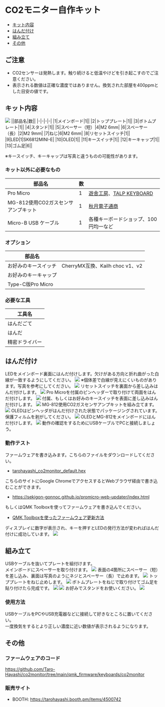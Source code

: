 # CO2モニター自作キット
- [キット内容](#キット内容)
- [はんだ付け](#はんだ付け)
- [組み立て](#組み立て)
- [その他](#その他)

## ご注意
- CO2センサーは発熱します。触り続けると低温やけどを引き起こすのでご注意ください。
- 表示される数値は正確な濃度ではありません。換気された部屋を400ppmとした目安の値です。

## キット内容
![](img/IMG_2716.jpeg) 
||部品名|数||
|-|-|-|-|
|1|メインボード|1||
|2|トッププレート|1||
|3|ボトムプレート|1||
|4|スタンド|1||
|5|スペーサー（短）|4|M2 6mm|
|6|スペーサー（長）|2|M2 9mm|
|7|ねじ|6|M2 6mm|
|8|リセットスイッチ|1||
|9|LED|1|SK6812MINI-E|
|10|OLED|1||
|11|キースイッチ|1||
|12|キーキャップ|1||
|13|ゴム足|6||

※キースイッチ、キーキャップは写真と違うものの可能性があります。

### キット以外に必要なもの
|部品名|数||
|-|-|-|
|Pro Micro|1|[遊舎工房](https://shop.yushakobo.jp/products/pro-micro)、[TALP KEYBOARD](https://talpkeyboard.net/items/61f4604eacbcb036350954b6)|
|MG-812使用CO2ガスセンサアンプキット|1|[秋月電子通商](https://akizukidenshi.com/catalog/g/gK-16446/)|
|Micro-B USB ケーブル|1|各種キーボードショップ、100円均一など|

### オプション
|部品名||
|-|-|
|お好みのキースイッチ|CherryMX互換、Kailh choc v1、v2|
|お好みのキーキャップ||
|Type-C版Pro Micro||

### 必要な工具
|工具名|
|-|
|はんだごて|
|はんだ|
|精密ドライバー|

## はんだ付け
LEDをメインボード裏面にはんだ付けします。欠けがある方向と折れ曲がった白線が一致するようにしてください。
![](img/IMG_2440.jpeg) 
※個体差で白線が見えにくいものがあります。写真を参考にしてください。
![](img/IMG_2446.jpeg) 
リセットスイッチを裏面から差し込みはんだ付けします。
![](img/IMG_2450.jpeg) 
Pro Microを付属のピンヘッダーで取り付けて両面をはんだ付けします。
![](img/IMG_2723.jpeg) 
付属、もしくはお好みのキースイッチを表面に差し込みはんだ付けします。
![](img/IMG_2732.jpeg) 
MG-812使用CO2ガスセンサアンプキットを組み立てます。
![](img/IMG_2457.jpeg) 
OLEDはピンヘッダがはんだ付けされた状態でパッケージングされています。保護フィルムを剥がしてください。
![](img/IMG_2719.jpeg) 
OLEDとMG-812をメインボードにはんだ付けします。
![](img/IMG_2733.jpeg) 
動作の確認をするためにUSBケーブルでPCと接続しましょう。

### 動作テスト
ファームウェアを書き込みます。こちらのファイルをダウンロードしてください。
- [tarohayashi_co2monitor_default.hex](https://github.com/Taro-Hayashi/co2monitor/releases/download/0.19.12/tarohayashi_co2monitor_default.hex)

こちらのサイトにGoogle ChromeでアクセスするとWebブラウザ経由で書き込むことができます。
- https://sekigon-gonnoc.github.io/promicro-web-updater/index.html

もしくはQMK Toolboxを使ってファームウェアを書き込んでください。
- [QMK Toolboxを使ったファームウェア更新方法](firmware.md)

ディスプレイに数字が表示され、キーを押すとLEDの発行方法が変わればはんだ付けに成功しています。
![](img/IMG_2736.jpeg) 

## 組み立て
USBケーブルを抜いてプレートを組付けます。  
メインボードにスペーサーを取り付けます。
![](img/IMG_2479.jpeg) 
表面の4箇所にスペーサー（短）を差し込み、裏面は写真のようにネジとスペーサー（長）で止めます。
![](img/IMG_2485.jpeg) 
トッププレートをねじ止めします。
![](img/IMG_2489.jpeg) 
ボトムプレートをねじで取り付けてゴム足を貼り付けたら完成です。
![](img/IMG_2494.jpeg) 
![](img/IMG_2742.jpeg) 
お好みでスタンドをお使いください。
![](img/IMG_2748.jpeg) 
### 使用方法
USBケーブルをPCやUSB充電器などに接続して好きなところに置いてください。  
一度換気をするとより正しい濃度に近い数値が表示されるようになります。


## その他
### ファームウェアのコード
https://github.com/Taro-Hayashi/co2monitor/tree/main/qmk_firmware/keyboards/co2monitor

### 販売サイト
- BOOTH: https://tarohayashi.booth.pm/items/4500742
